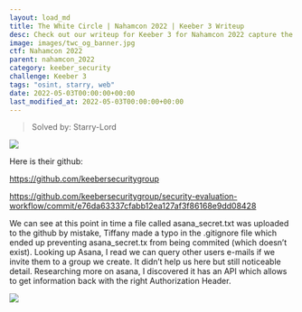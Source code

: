 ```yaml
---
layout: load_md
title: The White Circle | Nahamcon 2022 | Keeber 3 Writeup
desc: Check out our writeup for Keeber 3 for Nahamcon 2022 capture the flag competition.
image: images/twc_og_banner.jpg
ctf: Nahamcon 2022
parent: nahamcon_2022
category: keeber_security
challenge: Keeber 3
tags: "osint, starry, web"
date: 2022-05-03T00:00:00+00:00
last_modified_at: 2022-05-03T00:00:00+00:00
---
```



> Solved by: Starry-Lord

![](https://i.imgur.com/nTVVuT3.png)

Here is their github:

https://github.com/keebersecuritygroup

https://github.com/keebersecuritygroup/security-evaluation-workflow/commit/e76da63337cfabb12ea127af3f86168e9dd08428


We can see at this point in time a file called asana_secret.txt was uploaded to the github by mistake, Tiffany made a typo in the .gitignore file which ended up preventing asana_secret.tx from being commited (which doesn’t exist).
Looking up Asana, I read we can query other users e-mails if we invite them to a group we create. It didn’t help us here but still noticeable detail.
Researching more on asana, I discovered it has an API which allows to get information back with the right Authorization Header.

![](https://i.imgur.com/qcH4mkz.png)

